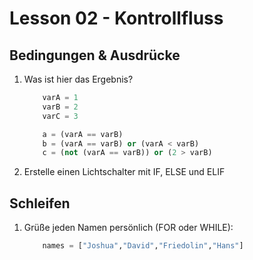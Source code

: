 # Lesson 02 - Kontrollfluss

## Bedingungen & Ausdrücke
1. Was ist hier das Ergebnis?
    ```python 
        varA = 1
        varB = 2
        varC = 3

        a = (varA == varB)
        b = (varA == varB) or (varA < varB)
        c = (not (varA == varB)) or (2 > varB)
    ```
2. Erstelle einen Lichtschalter mit IF, ELSE und ELIF

## Schleifen
1. Grüße jeden Namen persönlich (FOR oder WHILE):
    ```python 
        names = ["Joshua","David","Friedolin","Hans"]
    ```
